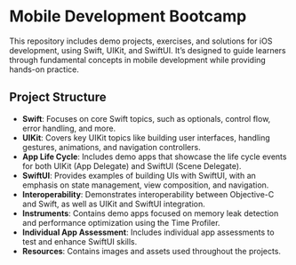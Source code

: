 # Mobile Development Bootcamp

This repository includes demo projects, exercises, and solutions for iOS development, using Swift, UIKit, and SwiftUI. It’s designed to guide learners through fundamental concepts in mobile development while providing hands-on practice.

## Project Structure

- **Swift**: Focuses on core Swift topics, such as optionals, control flow, error handling, and more.
- **UIKit**: Covers key UIKit topics like building user interfaces, handling gestures, animations, and navigation controllers.
- **App Life Cycle**: Includes demo apps that showcase the life cycle events for both UIKit (App Delegate) and SwiftUI (Scene Delegate).
- **SwiftUI**: Provides examples of building UIs with SwiftUI, with an emphasis on state management, view composition, and navigation.
- **Interoperability**: Demonstrates interoperability between Objective-C and Swift, as well as UIKit and SwiftUI integration.
- **Instruments**: Contains demo apps focused on memory leak detection and performance optimization using the Time Profiler.
- **Individual App Assessment**: Includes individual app assessments to test and enhance SwiftUI skills.
- **Resources**: Contains images and assets used throughout the projects.